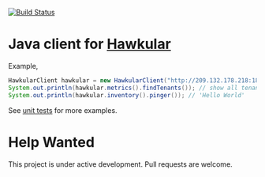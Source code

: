 [![Build Status](https://travis-ci.org/Hawkular-QE/hawkular-java-client.svg?branch=master)](https://travis-ci.org/Hawkular-QE/hawkular-java-client)
# Java client for [Hawkular](https://github.com/hawkular/hawkular)
Example,
```java
HawkularClient hawkular = new HawkularClient("http://209.132.178.218:18080/", "", "");
System.out.println(hawkular.metrics().findTenants()); // show all tenants
System.out.println(hawkular.inventory().pinger()); // 'Hello World'
```
See [unit tests](src/test/java/org/hawkular/client/test) for more examples.

# Help Wanted
This project is under active development.  Pull requests are welcome.
